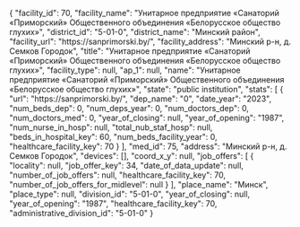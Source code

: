 {
    "facility_id": 70,
    "facility_name": "Унитарное предприятие «Санаторий «Приморский» Общественного объединения «Белорусское общество глухих»",
    "district_id": "5-01-0",
    "district_name": "Минский район",
    "facility_url": "https:\/\/sanprimorski.by\/",
    "facility_address": "Минский р-н, д. Семков Городок",
    "title": "Унитарное предприятие «Санаторий «Приморский» Общественного объединения «Белорусское общество глухих»",
    "facility_type": null,
    "ap_1": null,
    "name": "Унитарное предприятие «Санаторий «Приморский» Общественного объединения «Белорусское общество глухих»",
    "state": "public institution",
    "stats": [
        {
            "url": "https:\/\/sanprimorski.by\/",
            "dep_name": "0",
            "date_year": "2023",
            "num_beds_dep": 0,
            "num_deps_year": 0,
            "num_doctors_dep": 0,
            "num_doctors_med": 0,
            "year_of_closing": null,
            "year_of_opening": "1987",
            "num_nurse_in_hosp": null,
            "total_nub_staf_hosp": null,
            "beds_in_hospital_key": 60,
            "num_beds_facility_year": 0,
            "healthcare_facility_key": 70
        }
    ],
    "med_id": 75,
    "address": "Минский р-н, д. Семков Городок",
    "devices": [],
    "coord_x_y": null,
    "job_offers": [
        {
            "locality": null,
            "job_offer_key": 34,
            "date_of_data_update": null,
            "number_of_job_offers": null,
            "healthcare_facility_key": 70,
            "number_of_job_offers_for_midlevel": null
        }
    ],
    "place_name": "Минск",
    "place_type": null,
    "division_id": "5-01-0",
    "year_of_closing": null,
    "year_of_opening": "1987",
    "healthcare_facility_key": 70,
    "administrative_division_id": "5-01-0"
}